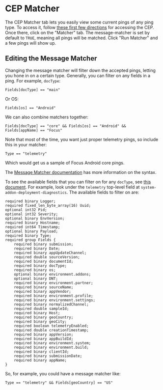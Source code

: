 CEP Matcher
===========

The CEP Matcher tab lets you easily view some current pings of any ping type. To access it, follow 
[these first few directions](cookbooks/realtime_analysis_plugin.md) for accessing the CEP. Once there,
click on the "Matcher" tab. The message-matcher is set by default to `TRUE`, meaning all pings will
be matched. Click "Run Matcher" and a few pings will show up.

## Editing the Message Matcher

Changing the message matcher will filter down the accepted pings, letting you hone in on a certain type.
Generally, you can filter on any fields in a ping. For example, `docType`:

```
Fields[docType] == "main"
```

Or OS:

```
Fields[os] == "Android"
```

We can also combine matchers together:

```
Fields[docType] == "core" && Fields[os] == "Android" && Fields[appName] == "Focus"
```

Note that most of the time, you want just proper telemetry pings, so include this in your matcher:

```
Type == "telemetry"
```

Which would get us a sample of Focus Android core pings.

The [Message Matcher documentation](https://hekad.readthedocs.io/en/v0.10.0/message_matcher.html) has
more information on the syntax.

To see the available fields that you can filter on for any `docType`, see [this document](https://hsadmin.trink.com/dashboard_output/analysis.trink.telemetry_schema.parquet.txt).
For example, look under the `telemetry` top-level field at `system-addon-deployment-diagnostics`. The available fields to filter on are:

```
required binary Logger;
required fixed_len_byte_array(16) Uuid;
optional int32 Pid;
optional int32 Severity;
optional binary EnvVersion;
required binary Hostname;
required int64 Timestamp;
optional binary Payload;
required binary Type;
required group Fields {
    required binary submission;
    required binary Date;
    required binary appUpdateChannel;
    required double sourceVersion;
    required binary documentId;
    required binary docType;
    required binary os;
    optional binary environment.addons;
    optional binary DNT;
    required binary environment.partner;
    required binary sourceName;
    required binary appVendor;
    required binary environment.profile;
    required binary environment.settings;
    required binary normalizedChannel;
    required double sampleId;
    required binary Host;
    required binary geoCountry;
    required binary geoCity;
    required boolean telemetryEnabled;
    required double creationTimestamp;
    required binary appVersion;
    required binary appBuildId;
    required binary environment.system;
    required binary environment.build;
    required binary clientId;
    required binary submissionDate;
    required binary appName;
}
```

So, for example, you could have a message matcher like:

```
Type == "telemetry" && Fields[geoCountry] == "US"
```
